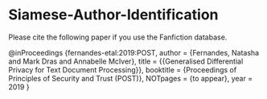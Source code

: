 # Siamese-Author-Identification

Please cite the following paper if you use the Fanfiction database.

@inProceedings {fernandes-etal:2019:POST,
      author = {Fernandes, Natasha and Mark Dras and Annabelle McIver},
      title = {{Generalised Differential Privacy for Text Document Processing}},
      booktitle = {Proceedings of Principles of Security and Trust (POST)},
      NOTpages = {to appear},
      year = 2019
}
